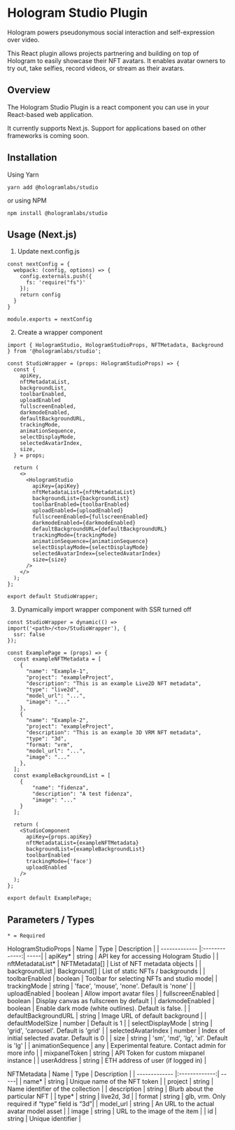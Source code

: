 # Hologram Studio Plugin

Hologram powers pseudonymous social interaction and self-expression over video.

This React plugin allows projects partnering and building on top of Hologram to easily showcase their NFT avatars. It enables avatar owners to try out, take selfies, record videos, or stream as their avatars. 

## Overview
The Hologram Studio Plugin is a react component you can use in your React-based web application.

It currently supports Next.js. Support for applications based on other frameworks is coming soon.

## Installation
Using Yarn
```
yarn add @hologramlabs/studio 
```
or using NPM
```
npm install @hologramlabs/studio
```

## Usage (Next.js)
1. Update next.config.js
```
const nextConfig = {
  webpack: (config, options) => {
    config.externals.push({
      fs: 'require("fs")'
    });
    return config
  }
}

module.exports = nextConfig
```

2. Create a wrapper component
```
import { HologramStudio, HologramStudioProps, NFTMetadata, Background } from '@hologramlabs/studio';

const StudioWrapper = (props: HologramStudioProps) => {
  const {
    apiKey,
    nftMetadataList,
    backgroundList,
    toolbarEnabled,
    uploadEnabled
    fullscreenEnabled,
    darkmodeEnabled,
    defaultBackgroundURL,
    trackingMode,
    animationSequence,
    selectDisplayMode,
    selectedAvatarIndex,
    size,
  } = props;

  return (
    <>
      <HologramStudio 
        apiKey={apiKey} 
        nftMetadataList={nftMetadataList} 
        backgroundList={backgroundList}
        toolbarEnabled={toolbarEnabled}
        uploadEnabled={uploadEnabled}
        fullscreenEnabled={fullscreenEnabled}
        darkmodeEnabled={darkmodeEnabled}
        defaultBackgroundURL={defaultBackgroundURL}
        trackingMode={trackingMode}
        animationSequence={animationSequence}
        selectDisplayMode={selectDisplayMode}
        selectedAvatarIndex={selectedAvatarIndex}
        size={size}
      />
    </>
  );
};

export default StudioWrapper;
```

3. Dynamically import wrapper component with SSR turned off
```
const StudioWrapper = dynamic(() => import('<path>/<to>/StudioWrapper'), {
  ssr: false
});

const ExamplePage = (props) => {
  const exampleNFTMetadata = [
    {
      "name": "Example-1",
      "project": "exampleProject",
      "description": "This is an example Live2D NFT metadata",
      "type": "live2d",
      "model_url": "...",
      "image": "..."
    },
    {
      "name": "Example-2",
      "project": "exampleProject",
      "description": "This is an example 3D VRM NFT metadata",
      "type": "3d",
      "format: "vrm",
      "model_url": "...",
      "image": "..."
    },
  ];
  const exampleBackgroundList = [
    {
        "name": "fidenza",
        "description": "A test fidenza",
        "image": "..."
    }
  ];

  return (
    <StudioComponent 
      apiKey={props.apiKey}
      nftMetadataList={exampleNFTMetadata}
      backgroundList={exampleBackgroundList}
      toolbarEnabled
      trackingMode={'face'}
      uploadEnabled
    />
  );
};

export default ExamplePage;
``` 

## Parameters / Types
    * = Required
HologramStudioProps
| Name        | Type           | Description  |
| ------------- |:-------------:| -----|
| apiKey* | string | API key for accessing Hologram Studio |
| nftMetadataList* | NFTMetadata[] | List of NFT metadata objects |
| backgroundList | Background[] | List of static NFTs / backgrounds |
| toolbarEnabled | boolean | Toolbar for selecting NFTs and studio mode|
| trackingMode | string | 'face', 'mouse', 'none'. Default is 'none' |
| uploadEnabled | boolean | Allow import avatar files |
| fullscreenEnabled | boolean | Display canvas as fullscreen by default |
| darkmodeEnabled | boolean | Enable dark mode (white outlines). Default is false. |
| defaultBackgroundURL | string | Image URL of default background |
| defaultModelSize | number | Default is 1 |
| selectDisplayMode | string | 'grid', 'carousel'. Default is 'grid' |
| selectedAvatarIndex | number | Index of initial selected avatar. Default is 0 |
| size | string | 'sm', 'md', 'lg', 'xl'. Default is 'lg' |
| animationSequence | any | Experimental feature. Contact admin for more info |
| mixpanelToken | string | API Token for custom mixpanel instance |
| userAddress | string | ETH address of user (if logged in) |

NFTMetadata
| Name        | Type           | Description  |
| ------------- |:-------------:| -----|
| name*   | string | Unique name of the NFT token |
| project   | string | Name identifier of the collection |
| description | string  | Blurb about the particular NFT |
| type* | string | live2d, 3d |
| format | string | glb, vrm. Only required if “type” field is “3d”|
| model_url | string | An URL to the actual avatar model asset |
| image | string | URL to the image of the item |
| id | string | Unique identifier |